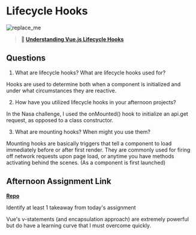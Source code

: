 # Lifecycle Hooks

![replace_me](https://codeworks.blob.core.windows.net/public/assets/img/illustrations/placeholder.svg)

> **📖 [Understanding Vue.js Lifecycle Hooks](https://codeworksacademy.com/fs-student-guide/resources/wk6/03-Vue-Lifecycle-Hooks)**

## Questions

1. What are lifecycle hooks? What are lifecycle hooks used for?

Hooks are used to determine both when a component is initialized and under what circumstances they are reactive.

2. How have you utilized lifecycle hooks in your afternoon projects?

In the Nasa challenge, I used the onMounted() hook to initialize an api.get request, as opposed to a class constructor.

3. What are mounting hooks? When might you use them?

Mounting hooks are basically triggers that tell a component to load immediately before or after first render. 
They are commonly used for firing off network requests upon page load, or anytime you have methods activating behind the scenes. (As a component is first launched)

## Afternoon Assignment Link

**[Repo](https://github.com/ZacGamble/<ASSIGNMENT_REPO>)**

Identify at least 1 takeaway from today's assignment

Vue's v-statements (and encapsulation approach) are extremely powerful but do have a learning curve that I must overcome quickly.
